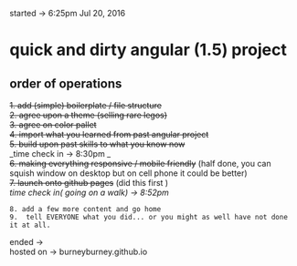 started -> 6:25pm  Jul 20, 2016  

# quick and dirty angular (1.5) project  

## order of operations

~~1.  add (simple) boilerplate / file structure~~  
~~2.  agree upon a theme (selling rare legos)~~  
~~3.  agree on color pallet~~  
~~4.  import what you learned from past angular project~~  
~~5. build upon past skills to what you know now~~  
_time check in -> 8:30pm  _  
    ~~6.  making everything responsive / mobile friendly~~ (half done, you can squish window on desktop but on cell phone it could be better)  
    ~~7.  launch onto github pages~~ (did this first )  
   _time check in( going on a walk) -> 8:52pm_  

    8. add a few more content and go home
    9.  tell EVERYONE what you did... or you might as well have not done it at all.

ended ->    
hosted on ->  burneyburney.github.io  
